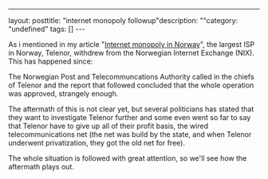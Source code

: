 --- 
layout: posttitle: "internet monopoly followup"description: ""category: "undefined" tags: [] --- <p>As i mentioned in my article "<a href="http://phun-ky.net/2007/06/internet-monopoly-in-norway">Internet monopoly in Norway</a>", the largest ISP in Norway, Telenor, withdrew from the Norwegian Internet Exchange (NIX). This has happened since:</p> <p>The Norwegian Post and Telecommuncations Authority called in the chiefs of Telenor and the report that followed concluded that the whole operation was approved, strangely enough.</p> <p>The aftermath of this is not clear yet, but several politicians has stated that they want to investigate Telenor further and some even went so far to say that Telenor have to give up all of their profit basis, the wired telecommunications net (the net was build by the state, and when Telenor underwent privatization, they got the old net for free).</p> <p>The whole situation is followed with great attention, so we'll see how the aftermath plays out.</p>